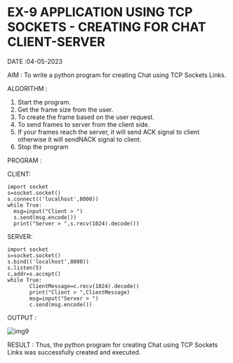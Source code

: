 # EX-9 APPLICATION USING TCP SOCKETS - CREATING FOR CHAT CLIENT-SERVER

DATE :04-05-2023

AIM :
To write a python program for creating Chat using TCP Sockets Links.


ALGORITHM :

1. Start the program.
2. Get the frame size from the user.
3. To create the frame based on the user request.
4. To send frames to server from the client side.
5. If your frames reach the server, it will send ACK signal to client otherwise it
will sendNACK signal to client.
6. Stop the program


PROGRAM :

CLIENT:
```
import socket
s=socket.socket()
s.connect(('localhost',8000))
while True:
  msg=input("Client > ")
  s.send(msg.encode())
  print("Server > ",s.recv(1024).decode())
 ```
 
SERVER:
```
import socket
s=socket.socket()
s.bind(('localhost',8000))
s.listen(5)
c,addr=s.accept()
while True:
       ClientMessage=c.recv(1024).decode()
       print("Client > ",ClientMessage)
       msg=input("Server > ")
       c.send(msg.encode())
```

OUTPUT :


![img9](https://github.com/Deeksha78/EX-9/assets/128116204/79e0a9f5-5da8-4fea-9a9b-9c1973b1305d)



RESULT :
Thus, the python program for creating Chat using TCP Sockets Links was successfully
created and executed.
